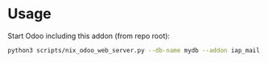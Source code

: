 # Usage

Start Odoo including this addon (from repo root):

```bash
python3 scripts/nix_odoo_web_server.py --db-name mydb --addon iap_mail
```
